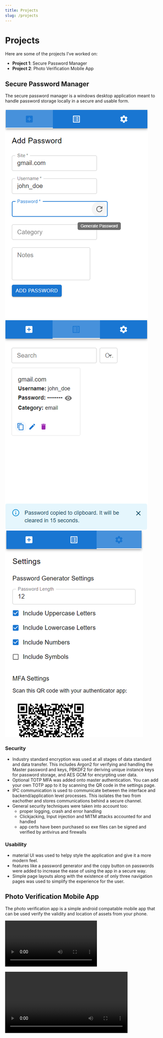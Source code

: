 ```yaml
---
title: Projects
slug: /projects
---
```


# Projects

Here are some of the projects I've worked on:

- **Project 1**: Secure Password Manager
- **Project 2**: Photo Verification Mobile App

## Secure Password Manager

The secure password manager is a windows desktop application meant to handle password storage locally in a secure and usable form. 

![photo](content/projects/spm-add.png)
![photo](content/projects/spm-list.png)
![photo](content/projects/spm-settings.png)


### Security

- Industry standard encryption was used at all stages of data standard and data transfer. This includes Argon2 for verifying and handling the Master password and keys, PBKDF2 for deriving unique instance keys for password storage, and AES GCM for encyrpting user data.
- Optional TOTP MFA was added onto master authentication. You can add your own TOTP app to it by scanning the QR code in the settings page.
- IPC communication is used to communicate between the interface and backend/application level processes. This isolates the two from eachother and stores communications behind a secure channel.
- General security techniques were taken into account too:
    - proper logging, crash and error handling
    - Clickjacking, Input injection and MITM attacks accounted for and handled
    - app certs have been purchased so exe files can be signed and verified by antivirus and firewalls

### Usability

- material UI was used to helpy style the application and give it a more modern feel.
- features like a password generator and the copy button on passwords were added to increase the ease of using the app in a secure way.
- Simple page layouts along with the existence of only three navigation pages was used to simplify the experience for the user.



## Photo Verification Mobile App

The photo verification app is a simple android compatable mobile app that can be used verify the validity and location of assets from your phone.

![video](content/projects/pvma-demo.mp4)

<video width="400" controls>
  <source src="content/projects/pvma-demo.mp4" type="video/mp4">
  Your browser does not support the video tag.
</video>

